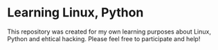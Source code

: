 # Learning Linux, Python

 
This repository was created for my own learning purposes about Linux, Python and ehtical hacking. Please feel free to participate and help!


